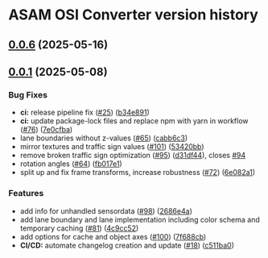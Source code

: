 # ASAM OSI Converter version history

## [0.0.6](https://github.com/jdsika/asam-osi-converter/compare/v0.0.1...v0.0.6) (2025-05-16)



## [0.0.1](https://github.com/jdsika/asam-osi-converter/compare/c511ba061a30faf861d447ca71bff094c6b77532...v0.0.1) (2025-05-08)


### Bug Fixes

* **ci:** release pipeline fix ([#25](https://github.com/jdsika/asam-osi-converter/issues/25)) ([b34e891](https://github.com/jdsika/asam-osi-converter/commit/b34e891568e6d892e3f1b03029bafae6723a4fbf))
* **ci:** update package-lock files and replace npm with yarn in workflow ([#76](https://github.com/jdsika/asam-osi-converter/issues/76)) ([7e0cfba](https://github.com/jdsika/asam-osi-converter/commit/7e0cfba569d9777d1fdb6cdd30eabf596a5045ae))
* lane boundaries without z-values ([#65](https://github.com/jdsika/asam-osi-converter/issues/65)) ([cabb6c3](https://github.com/jdsika/asam-osi-converter/commit/cabb6c304cea7160dd03f34beef42c107374bb37))
* mirror textures and traffic sign values ([#101](https://github.com/jdsika/asam-osi-converter/issues/101)) ([53420bb](https://github.com/jdsika/asam-osi-converter/commit/53420bbe79c4a0285986e484d0d640b5ae390baf))
* remove broken traffic sign optimization ([#95](https://github.com/jdsika/asam-osi-converter/issues/95)) ([d31df44](https://github.com/jdsika/asam-osi-converter/commit/d31df44c4eb789bb0f477cab484360474de5b205)), closes [#94](https://github.com/jdsika/asam-osi-converter/issues/94)
* rotation angles ([#64](https://github.com/jdsika/asam-osi-converter/issues/64)) ([fb017e1](https://github.com/jdsika/asam-osi-converter/commit/fb017e14f762dec4e73ae5fe8e93081768bdfb1f))
* split up and fix frame transforms, increase robustness ([#72](https://github.com/jdsika/asam-osi-converter/issues/72)) ([6e082a1](https://github.com/jdsika/asam-osi-converter/commit/6e082a152e6cdaa62dd9efbae550d0264c0e56fd))


### Features

* add info for unhandled sensordata ([#98](https://github.com/jdsika/asam-osi-converter/issues/98)) ([2686e4a](https://github.com/jdsika/asam-osi-converter/commit/2686e4a14f427e2d9d5fb7b0d2cbba94d847b42b))
* add lane boundary and lane implementation including color schema and temporary caching ([#81](https://github.com/jdsika/asam-osi-converter/issues/81)) ([4c9cc52](https://github.com/jdsika/asam-osi-converter/commit/4c9cc526a1c8449ed0a42314e1fb3b928bed17f8))
* add options for cache and object axes ([#100](https://github.com/jdsika/asam-osi-converter/issues/100)) ([7f688cb](https://github.com/jdsika/asam-osi-converter/commit/7f688cb908dbeae4e65968e847b4c65b7f0fac06))
* **CI/CD:** automate changelog creation and update ([#18](https://github.com/jdsika/asam-osi-converter/issues/18)) ([c511ba0](https://github.com/jdsika/asam-osi-converter/commit/c511ba061a30faf861d447ca71bff094c6b77532))



